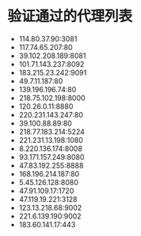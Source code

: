 # 验证通过的代理列表

 - 114.80.37.90:3081
 - 117.74.65.207:80
 - 39.102.208.189:8081
 - 101.71.143.237:8092
 - 183.215.23.242:9091
 - 49.7.11.187:80
 - 139.196.196.74:80
 - 218.75.102.198:8000
 - 120.26.0.11:8880
 - 220.231.143.247:80
 - 39.100.88.89:80
 - 218.77.183.214:5224
 - 221.231.13.198:1080
 - 8.220.136.174:8008
 - 93.171.157.249:8080
 - 47.83.192.255:8888
 - 168.196.214.187:80
 - 5.45.126.128:8080
 - 47.91.109.17:1720
 - 47.119.19.221:3128
 - 123.13.218.68:9002
 - 221.6.139.190:9002
 - 183.60.141.17:443
